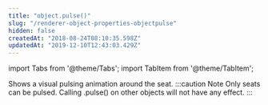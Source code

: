 ```yaml
---
title: "object.pulse()"
slug: "/renderer-object-properties-objectpulse"
hidden: false
createdAt: "2018-08-24T08:10:35.598Z"
updatedAt: "2019-12-10T12:43:03.429Z"
---
```


import Tabs from '@theme/Tabs';
import TabItem from '@theme/TabItem';

Shows a visual pulsing animation around the seat. 
:::caution Note
Only seats can be pulsed. Calling .pulse() on other objects will not have any effect.
:::
